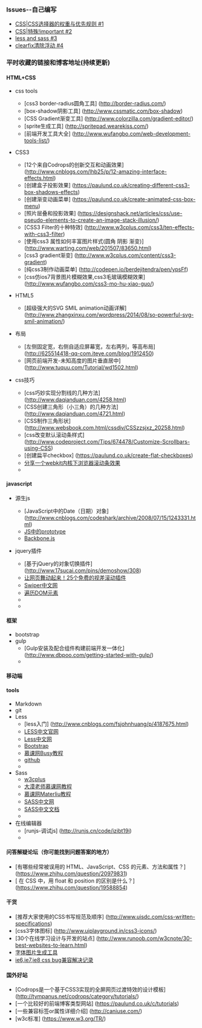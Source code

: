 ### Issues--自己编写
- [CSS|CSS选择器的权重与优先规则 #1](https://github.com/Demy-ouyang/blog/issues/1)
- [CSS|特殊!important #2](https://github.com/Demy-ouyang/blog/issues/2)
- [less and sass #3](https://github.com/Demy-ouyang/blog/issues/3)
- [clearfix清除浮动 #4](https://github.com/Demy-ouyang/blog/issues)

### 平时收藏的链接和博客地址(持续更新)

#### HTML+CSS
 - css tools
    * [css3 border-radius圆角工具] (http://border-radius.com/)
    * [box-shadow阴影工具] (http://www.cssmatic.com/box-shadow)
    * [CSS Gradient渐变工具] (http://www.colorzilla.com/gradient-editor/)
    * [sprite生成工具] (http://spritepad.wearekiss.com/)
    * [前端开发工具大全] (http://www.wufangbo.com/web-development-tools-list/)

 
 - CSS3
    * [12个来自Codrops的创新交互和动画效果] (http://www.cnblogs.com/lhb25/p/12-amazing-interface-effects.html)
    * [创建盒子投影效果] (https://paulund.co.uk/creating-different-css3-box-shadows-effects)
    * [创建渐变动画菜单] (https://paulund.co.uk/create-animated-css-box-menu)
    * [照片层叠和投影效果] (https://designshack.net/articles/css/use-pseudo-elements-to-create-an-image-stack-illusion/)
    * [CSS3 Filter的十种特效] (http://www.w3cplus.com/css3/ten-effects-with-css3-filter)
    * [使用css3 属性如何丰富图片样式(圆角 阴影 渐变)] (http://www.warting.com/web/201507/83650.html)
    * [css3 gradient渐变] (http://www.w3cplus.com/content/css3-gradient)
    * [纯css3制作动画菜单] (http://codepen.io/berdejitendra/pen/ypsFf)
    * [css仿ios7背景图片模糊效果,css3毛玻璃模糊效果] (http://www.wufangbo.com/css3-mo-hu-xiao-guo/)

 - HTML5
   * [超级强大的SVG SMIL animation动画详解] (http://www.zhangxinxu.com/wordpress/2014/08/so-powerful-svg-smil-animation/)
 - 布局
    * [左侧固定宽，右侧自适应屏幕宽，左右两列，等高布局] (http://625514418-qq-com.iteye.com/blog/1912450)
    * [网页前端开发-未知高度的图片垂直居中] (http://www.tuquu.com/Tutorial/wd1502.html)
 - css技巧
    * [css巧妙实现分割线的几种方法] (http://www.daqianduan.com/4258.html) 
    * [CSS创建三角形（小三角）的几种方法] (http://www.daqianduan.com/4721.html)
    * [CSS制作三角形状] (http://www.websbook.com.html/cssdiv/CSSzzsjxz_20258.html)
    * [css改变默认滚动条样式] (http://www.codeproject.com/Tips/674478/Customize-Scrollbars-using-CSS)
    * [创建扁平checkbox] (https://paulund.co.uk/create-flat-checkboxes)
    * [分享一个webkit内核下浏览器滚动条效果](http://www.wufangbo.com/inset-customized-webkit-scrollbar/)
    * []()

#### javascript
  - 源生js
    * [JavaScript中的Date（日期）对象] (http://www.cnblogs.com/codeshark/archive/2008/07/15/1243331.html)
    * [JS中的prototype](http://www.cnblogs.com/yjf512/archive/2011/06/03/2071914.html)
    * [Backbone.js](http://www.css88.com/doc/backbone/)
    
  - jquery插件
    * [基于jQuery的对象切换插件] (http://www.17sucai.com/pins/demoshow/308)
    * [让网页舞动起来！25个免费的视差滚动插件](http://www.uisdc.com/scrolling-plugins-for-awesome-experiences)
    * [Swiper中文网](http://www.swiper.com.cn/)
    * [遍历DOM元素](http://www.cnblogs.com/zyj469470971/archive/2012/02/17/2355890.html)
    * []()
    *
    

#### 框架
 - bootstrap
 - gulp
     * [Gulp安装及配合组件构建前端开发一体化] (http://www.dbpoo.com/getting-started-with-gulp/)
    * []()
#### 移动端


#### tools
 - Markdown
 - git
 - Less
    * [less入门]  (http://www.cnblogs.com/fsjohnhuang/p/4187675.html)
    * [LESS中文官网](http://www.1024i.com/demo/less/)
    * [Less中文网](http://lesscss.cn)
    * [Bootstrap](http://www.bootcss.com/p/lesscss/)
    * [慕课网Busy教程](http://www.imooc.com/learn/102，http://www.imooc.com/learn/61)
    * [github](https://github.com/less/less.js)
    * []()    
 - Sass
    * [w3cplus](http://www.w3cplus.com/sassguide/)
    * [大漠老师慕课网教程](http://www.imooc.com/learn/311，http://www.imooc.com/learn/436)
    * [慕课网Materliu教程](http://www.imooc.com/learn/364)
    * [SASS中文网](http://www.sasschina.com)
    * [SASS中文文档](http://sass.bootcss.com)
    * []()
 - 在线编辑器
    * [runjs-调试js] (http://runjs.cn/code/izibt19i)
    * []()

#### 问答解疑论坛（你可能找到问题答案的地方）
 - [有哪些经常被误用的 HTML、JavaScript、CSS 的元素、方法和属性？] (https://www.zhihu.com/question/20979831)
 - [ 在 CSS 中，用 float 和 position 的区别是什么？] (https://www.zhihu.com/question/19588854)

#### 干货
 - [推荐大家使用的CSS书写规范及顺序] (http://www.uisdc.com/css-written-specifications)
 - [css3字体图标] (http://www.uiplayground.in/css3-icons/)
 - [30个在线学习设计与开发的站点] (http://www.runoob.com/w3cnote/30-best-websites-to-learn.html)
 - [字体图片生成工具](http://www.qiuziti.com/)
 - [ie6,ie7,ie8 css bug兼容解决记录](http://www.wufangbo.com/ie6-ie7-ie8-css-bug-2/)

#### 国外好站

 - [Codrops是一个基于CSS3实现的全屏网页过渡特效的设计模板] (http://tympanus.net/codrops/category/tutorials/)
 - [一个比较好的前端博客类型网站] (https://paulund.co.uk/c/tutorials)
 - [一些兼容标签or属性详细介绍] (http://caniuse.com/)
 - [w3c标准] (https://www.w3.org/TR/)

 
